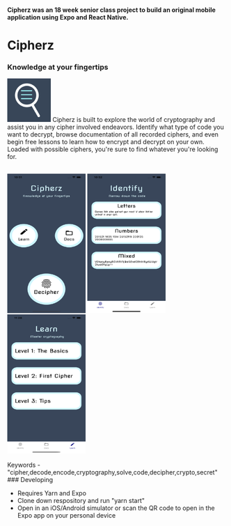 #### Cipherz was an 18 week senior class project to build an original mobile application using Expo and React Native.


# Cipherz
### Knowledge at your fingertips 
<img src="screenshots/icon.png" width=100 height=100>
Cipherz is built to explore the world of cryptography and assist you in any cipher involved endeavors. Identify what type of code you want to decrypt, browse documentation of all recorded ciphers, and even begin free lessons to learn how to encrypt and decrypt on your own. Loaded with possible ciphers, you're sure to find whatever you're looking for. 

<br />
<br />
<p float="left">
<img src="screenshots/main.png" width=180 height=320>
<img src="screenshots/decipher.png" width=180 height=320> 
<img src="screenshots/learn.png" width=180 height=320>
</p>
Keywords - "cipher,decode,encode,cryptography,solve,code,decipher,crypto,secret"
### Developing

* Requires Yarn and Expo
* Clone down respository and run "yarn start"
* Open in an iOS/Android simulator or scan the QR code to open in the Expo app on your personal device
